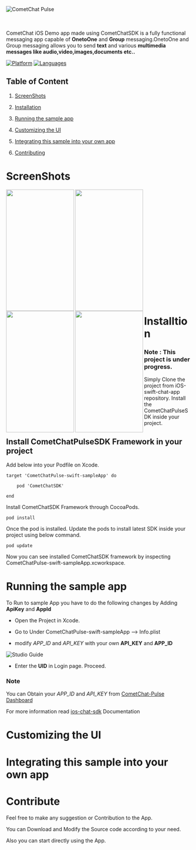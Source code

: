 
<div style="width:100%">
	<div style="width:50%; display:inline-block">
		<img align="center" alt="CometChat Pulse" src="https://github.com/cometchat-pro/ios-swift-chat-app/blob/master/Screenshots/Logo.gif">		
	</div>	
</div>
</br>
</br>
</div>

CometChat iOS Demo app made using CometChatSDK is a fully functional messaging app capable of **OnetoOne** and **Group** messaging.OnetoOne and Group messaging allows you to send **text** and various **multimedia messages like audio,video,images,documents etc..**

[![Platform](https://img.shields.io/badge/platform-iOS-orange.svg)](https://cocoapods.org/pods/CometChatPulseSDK)
[![Languages](https://img.shields.io/badge/language-Swift-orange.svg)](https://github.com/CometChat-Pulse/ios-swift-chat-app)


## Table of Content

1. [ScreenShots](#screenshots)

2. [Installation](#installtion)

2. [Running the sample app](#run-the-sample-app)

4. [Customizing the UI](#customizing-the-UI)

5. [Integrating this sample into your own app](#integrating-this-sample-into-your-own-app)

4. [Contributing](#contribute)


# ScreenShots

<img align="left" width="185" height="331" src="https://github.com/CometChat-Pulse/ios-swift-chat-app/blob/master/Screenshots/splash.gif">
   

   <img align="left" width="185" height="331" src="https://github.com/CometChat-Pulse/ios-swift-chat-app/blob/master/Screenshots/login.gif">
   
   
   <img align="left" width="185" height="331" src="https://github.com/CometChat-Pulse/ios-swift-chat-app/blob/master/Screenshots/tapOnContact.gif">
   
 
   
   <img align="left" width="185" height="331" src="https://github.com/CometChat-Pulse/ios-swift-chat-app/blob/master/Screenshots/Contacts.gif"></br>                                                      
   
<br></br><br></br><br></br><br></br><br></br><br></br><br></br><br></br>


# Installtion 
### Note : This project is under progress.
      
   Simply Clone the project from iOS-swift-chat-app repository. Install the CometChatPulseSDK inside your project.
   
## Install CometChatPulseSDK Framework in  your project

Add below into your Podfile on Xcode.

```
target 'CometChatPulse-swift-sampleApp' do
  
	pod 'CometChatSDK'

end
```

Install CometChatSDK Framework through CocoaPods.

```
pod install
```
Once the pod is installed. Update the pods to install latest SDK inside your project using below command. 

```
pod update
```

Now you can see installed CometChatSDK framework by inspecting CometChatPulse-swift-sampleApp.xcworkspace.   
   
   

# Running the sample app


   
   To Run to sample App you have to do the following changes by Adding **ApiKey** and **AppId**
          
   - Open the Project in Xcode. 
          
   - Go to Under CometChatPulse-swift-sampleApp -->  Info.plist
                  
   -  modify *APP_ID* and *API_KEY* with your own **API_KEY** and **APP_ID**
   
 ![Studio Guide](https://github.com/CometChat-Pulse/ios-swift-chat-app/blob/PULSE_001/Screenshots/Authentication.png)    
     
   - Enter the **UID** in Login page. Proceed.
    
   
### Note    


   You can Obtain your  *APP_ID* and *API_KEY* from [CometChat-Pulse Dashboard](https://app.cometchat.com/#/login)
   
   For more information read [ios-chat-sdk](https://github.com/CometChat-Pulse/ios-chat-sdk) Documentation
    
 # Customizing the UI
 
 
 
       
# Integrating this sample into your own app       
       

# Contribute 
   
   
   Feel free to make any suggestion or Contribution to the App. 
   
   You can Download and Modify the Source code according to your need.
   
   Also you can start directly using the App.




